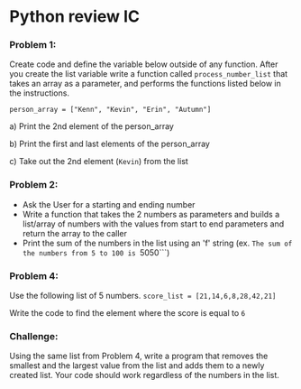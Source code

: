 # Python review IC


### Problem 1:
Create code and define the variable below outside of any function. After you create the list variable write a function called ```process_number_list``` that takes an array as a parameter, and performs the functions listed below in the instructions. 

```
person_array = ["Kenn", "Kevin", "Erin", "Autumn"]
```
a) Print the 2nd element of the person_array

b) Print the first and last elements of the person_array

c) Take out the 2nd element (```Kevin```) from the list

### Problem 2:
* Ask the User for a starting and ending number
* Write a function that takes the 2 numbers as parameters and builds a list/array of numbers with the values from start to end parameters and return the array to the caller
* Print the sum of the numbers in the list using an 'f' string (ex. ```The sum of the numbers from 5 to 100 is ```5050```)

### Problem 4:
Use the following list of 5 numbers. 
```score_list = [21,14,6,8,28,42,21]```

Write the code to find the element where the score is equal to ```6```

### Challenge:
Using the same list from Problem 4, write a program that removes the smallest and the largest value from the list and adds them to a newly created list. Your code should work regardless of the numbers in the list.

